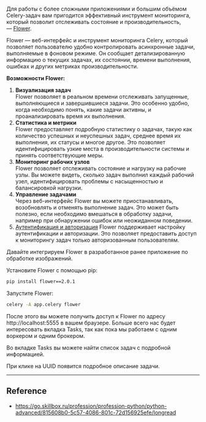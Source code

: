 Для работы с более сложными приложениями и большим объёмом Celery-задач вам пригодится эффективный инструмент мониторинга, который позволит отслеживать состояние и производительность, — [Flower](https://flower.readthedocs.io/en/latest/auth.html). 

Flower — веб-интерфейс и инструмент мониторинга Celery, который позволяет пользователю удобно контролировать асинхронные задачи, выполняемые в фоновом режиме. Он сообщает детализированную информацию о текущих задачах, их состоянии, времени выполнения, ошибках и других метриках производительности. 

**Возможности Flower:**

1. **Визуализация задач**  
    Flower позволяет в реальном времени отслеживать запущенные, выполняющиеся и завершившиеся задачи. Это особенно удобно, когда необходимо понять, какие задачи активны, и проанализировать время их выполнения.
2. **Статистика и метрики**  
    Flower предоставляет подробную статистику о задачах, такую как количество успешных и неуспешных задач, среднее время их выполнения, их статусы и многое другое. Это позволяет идентифицировать узкие места в производительности системы и принять соответствующие меры.
3. **Мониторинг рабочих узлов**  
    Flower позволяет отслеживать состояние и нагрузку на рабочие узлы. Вы можете видеть, сколько задач выполнил каждый рабочий узел, идентифицировать проблемы с насыщенностью и балансировкой нагрузки.
4. **Управление задачами**  
    Через веб-интерфейс Flower вы можете приостанавливать, возобновлять и отменять выполнение задач. Это может быть полезно, если необходимо вмешаться в обработку задачи, например при обнаружении ошибок или неожиданном поведении.
5. [Аутентификация и авторизация](https://flower.readthedocs.io/en/latest/auth.html)
	Flower поддерживает настройку аутентификации и авторизации. Это позволяет предоставить доступ к мониторингу задач только авторизованным пользователям.

Давайте интегрируем Flower в разработанное ранее приложение по обработке изображений.

Установите Flower с помощью pip:

```bash
pip install flower==2.0.1
```

Запустите Flower:

```bash
celery -A app.celery flower
```

После этого вы можете получить доступ к Flower по адресу http://localhost:5555 в вашем браузере. Больше всего нас будет интересовать вкладка Tasks, так как пока мы работаем с одним воркером и одним брокером.

Во вкладке Tasks вы можете найти список задач с подробной информацией.

При клике на UUID появится подробное описание задачи.

----
## Reference

- https://go.skillbox.ru/profession/profession-python/python-advanced/815608b0-5c57-4086-801c-72d156925efe/longread